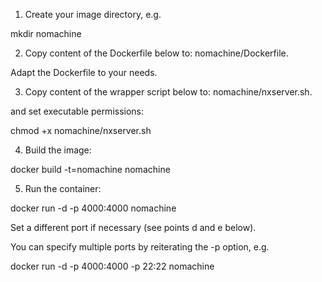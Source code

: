 1) Create your image directory, e.g.

mkdir nomachine

2) Copy content of the Dockerfile below to: nomachine/Dockerfile.

Adapt the Dockerfile to your needs.

3) Copy content of the wrapper script below to: nomachine/nxserver.sh.

and set executable permissions:

chmod +x nomachine/nxserver.sh

4) Build the image:

docker build -t=nomachine nomachine

5) Run the container:

docker run -d -p 4000:4000  nomachine

Set a different port if necessary (see points d and e below).

You can specify multiple ports by reiterating the -p option, e.g.

docker run -d -p 4000:4000 -p 22:22 nomachine

